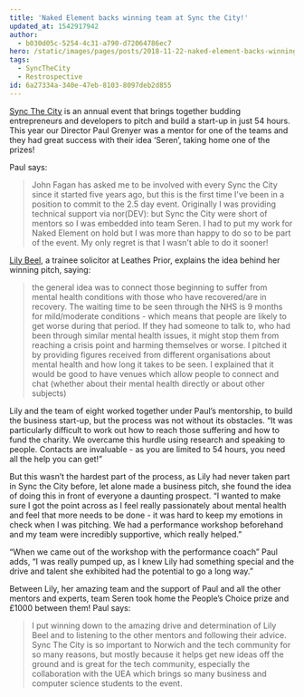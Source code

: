 ```yaml
---
title: 'Naked Element backs winning team at Sync the City!'
updated_at: 1542917942
author:
  - b030d05c-5254-4c31-a790-d72064786ec7
hero: /static/images/pages/posts/2018-11-22-naked-element-backs-winning-team-at-sync-the-city/hero.jpg
tags:
  - SyncTheCity
  - Restrospective
id: 6a27334a-340e-47eb-8103-8097deb2d855
---
```

[Sync The City](https://syncthecity.com/) is an annual event that brings together budding entrepreneurs and developers to pitch and build a start-up in just 54 hours. This year our Director Paul Grenyer was a mentor for one of the teams and they had great success with their idea ‘Seren’, taking home one of the prizes!

Paul says:

> John Fagan has asked me to be involved with every Sync the City since it started five years ago, but this is the first time I've been in a position to commit to the 2.5 day event. Originally I was providing technical support via nor(DEV): but Sync the City were short of mentors so I was embedded into team Seren. I had to put my work for Naked Element on hold but I was more than happy to do so to be part of the event. My only regret is that I wasn't able to do it sooner!

[Lily Beel](https://www.linkedin.com/in/lily-beel-20507b77/), a trainee solicitor at Leathes Prior, explains the idea behind her winning pitch, saying:

> the general idea was to connect those beginning to suffer from mental health conditions with those who have recovered/are in recovery. The waiting time to be seen through the NHS is 9 months for mild/moderate conditions - which means that people are likely to get worse during that period. If they had someone to talk to, who had been through similar mental health issues, it might stop them from reaching a crisis point and harming themselves or worse. I pitched it by providing figures received from different organisations about mental health and how long it takes to be seen. I explained that it would be good to have venues which allow people to connect and chat (whether about their mental health directly or about other subjects)

Lily and the team of eight worked together under Paul’s mentorship, to build the business start-up, but the process was not without its obstacles. “It was particularly difficult to work out how to reach those suffering and how to fund the charity. We overcame this hurdle using research and speaking to people. Contacts are invaluable - as you are limited to 54 hours, you need all the help you can get!”

But this wasn’t the hardest part of the process, as Lily had never taken part in Sync the City before, let alone made a business pitch, she found the idea of doing this in front of everyone a daunting prospect. “I wanted to make sure I got the point across as I feel really passionately about mental health and feel that more needs to be done - it was hard to keep my emotions in check when I was pitching. We had a performance workshop beforehand and my team were incredibly supportive, which really helped.”

“When we came out of the workshop with the performance coach” Paul adds, “I was really pumped up, as I knew Lily had something special and the drive and talent she exhibited had the potential to go a long way.”

Between Lily, her amazing team and the support of Paul and all the other mentors and experts, team Seren took home the People’s Choice prize and £1000 between them! Paul says:

> I put winning down to the amazing drive and determination of Lily Beel and to listening to the other mentors and following their advice. Sync The City is so important to Norwich and the tech community for so many reasons, but mostly because it helps get new ideas off the ground and is great for the tech community, especially the collaboration with the UEA which brings so many business and computer science students to the event.
